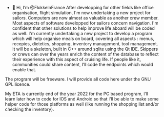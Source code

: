 - 👋 Hi, I’m @FlokkeInFrance
After developping for other fields like office organisation, flight simulation, I'm now undertaking a new project for sailors. Computers are now almost as valuable as another crew member. Most aspects of software developped for sailors concern navigation. I'm confident that other solutions to help improve life aboard will be coded as well. I'm currently undertaking a new project to develop a program which will help organise meals on board, covering all aspects : menus, recepies, dietetics, shopping, inventory management, tool management. It will be a skeleton, built in C++ around sqlite using the Qt IDE. Skippers or crews can over the years enrich the content of the database to reflect their experience with this aspect of cruising life. If people like it, communities could share content, I'll code the endpoints which would enable that. 

The program will be freeware. I will provide all code here under the GNU GPL licence.

My ETA is currently end of the year 2022 for the PC based program, I'll learn later how to code for IOS and Android so that I'll be able to make some helper code for those platforms as well (like running the shopping list and/or checking the inventory). 

<!---
FlokkeInFrance/FlokkeInFrance is a ✨ special ✨ repository because its `README.md` (this file) appears on your GitHub profile.
You can click the Preview link to take a look at your changes.
--->
